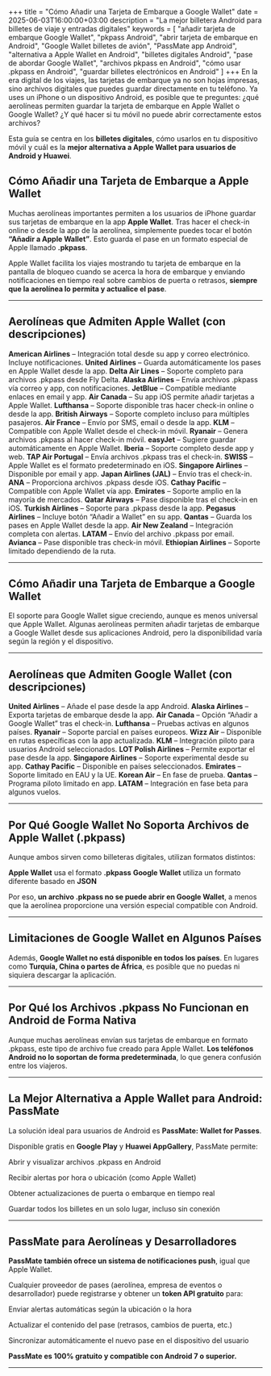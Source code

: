 +++
title = "Cómo Añadir una Tarjeta de Embarque a Google Wallet"
date = 2025-06-03T16:00:00+03:00
description = "La mejor billetera Android para billetes de viaje y entradas digitales"
keywords = [
  "añadir tarjeta de embarque Google Wallet",
  "pkpass Android",
  "abrir tarjeta de embarque en Android",
  "Google Wallet billetes de avión",
  "PassMate app Android",
  "alternativa a Apple Wallet en Android",
  "billetes digitales Android",
  "pase de abordar Google Wallet",
  "archivos pkpass en Android",
  "cómo usar .pkpass en Android",
  "guardar billetes electrónicos en Android"
]
+++
En la era digital de los viajes, las tarjetas de embarque ya no son hojas impresas, sino archivos digitales que puedes guardar directamente en tu teléfono. Ya uses un iPhone o un dispositivo Android, es posible que te preguntes: ¿qué aerolíneas permiten guardar la tarjeta de embarque en Apple Wallet o Google Wallet? ¿Y qué hacer si tu móvil no puede abrir correctamente estos archivos?

Esta guía se centra en los **billetes digitales**, cómo usarlos en tu dispositivo móvil y cuál es la **mejor alternativa a Apple Wallet para usuarios de Android y Huawei**.

## Cómo Añadir una Tarjeta de Embarque a Apple Wallet

Muchas aerolíneas importantes permiten a los usuarios de iPhone guardar sus tarjetas de embarque en la app **Apple Wallet**. Tras hacer el check-in online o desde la app de la aerolínea, simplemente puedes tocar el botón **“Añadir a Apple Wallet”**. Esto guarda el pase en un formato especial de Apple llamado **.pkpass**.

Apple Wallet facilita los viajes mostrando tu tarjeta de embarque en la pantalla de bloqueo cuando se acerca la hora de embarque y enviando notificaciones en tiempo real sobre cambios de puerta o retrasos, **siempre que la aerolínea lo permita y actualice el pase**.

----------

## Aerolíneas que Admiten Apple Wallet (con descripciones)

**American Airlines** – Integración total desde su app y correo electrónico. Incluye notificaciones.
**United Airlines** – Guarda automáticamente los pases en Apple Wallet desde la app.
**Delta Air Lines** – Soporte completo para archivos .pkpass desde Fly Delta.
**Alaska Airlines** – Envía archivos .pkpass vía correo y app, con notificaciones.
**JetBlue** – Compatible mediante enlaces en email y app.
**Air Canada** – Su app iOS permite añadir tarjetas a Apple Wallet.
**Lufthansa** – Soporte disponible tras hacer check-in online o desde la app.
**British Airways** – Soporte completo incluso para múltiples pasajeros.
**Air France** – Envío por SMS, email o desde la app.
**KLM** – Compatible con Apple Wallet desde el check-in móvil.
**Ryanair** – Genera archivos .pkpass al hacer check-in móvil.
**easyJet** – Sugiere guardar automáticamente en Apple Wallet.
**Iberia** – Soporte completo desde app y web.
**TAP Air Portugal** – Envía archivos .pkpass tras el check-in.
**SWISS** – Apple Wallet es el formato predeterminado en iOS.
**Singapore Airlines** – Disponible por email y app.
**Japan Airlines (JAL)** – Envío tras el check-in.
**ANA** – Proporciona archivos .pkpass desde iOS.
**Cathay Pacific** – Compatible con Apple Wallet vía app.
**Emirates** – Soporte amplio en la mayoría de mercados.
**Qatar Airways** – Pase disponible tras el check-in en iOS.
**Turkish Airlines** – Soporte para .pkpass desde la app.
**Pegasus Airlines** – Incluye botón “Añadir a Wallet” en su app.
**Qantas** – Guarda los pases en Apple Wallet desde la app.
**Air New Zealand** – Integración completa con alertas.
**LATAM** – Envío del archivo .pkpass por email.
**Avianca** – Pase disponible tras check-in móvil.
**Ethiopian Airlines** – Soporte limitado dependiendo de la ruta.
    

----------

## Cómo Añadir una Tarjeta de Embarque a Google Wallet

El soporte para Google Wallet sigue creciendo, aunque es menos universal que Apple Wallet. Algunas aerolíneas permiten añadir tarjetas de embarque a Google Wallet desde sus aplicaciones Android, pero la disponibilidad varía según la región y el dispositivo.

----------

## Aerolíneas que Admiten Google Wallet (con descripciones)

 **United Airlines** – Añade el pase desde la app Android.
 **Alaska Airlines** – Exporta tarjetas de embarque desde la app.
 **Air Canada** – Opción “Añadir a Google Wallet” tras el check-in.
 **Lufthansa** – Pruebas activas en algunos países.
 **Ryanair** – Soporte parcial en países europeos.
 **Wizz Air** – Disponible en rutas específicas con la app actualizada.
 **KLM** – Integración piloto para usuarios Android seleccionados.
**LOT Polish Airlines** – Permite exportar el pase desde la app.
**Singapore Airlines** – Soporte experimental desde su app.
**Cathay Pacific** – Disponible en países seleccionados.
**Emirates** – Soporte limitado en EAU y la UE.
**Korean Air** – En fase de prueba.
**Qantas** – Programa piloto limitado en app.
**LATAM** – Integración en fase beta para algunos vuelos.
    

----------

##  Por Qué Google Wallet No Soporta Archivos de Apple Wallet (.pkpass)

Aunque ambos sirven como billeteras digitales, utilizan formatos distintos:

**Apple Wallet** usa el formato **.pkpass**
**Google Wallet** utiliza un formato diferente basado en **JSON**
    

Por eso, **un archivo .pkpass no se puede abrir en Google Wallet**, a menos que la aerolínea proporcione una versión especial compatible con Android.

----------

## Limitaciones de Google Wallet en Algunos Países

Además, **Google Wallet no está disponible en todos los países**. En lugares como **Turquía, China o partes de África**, es posible que no puedas ni siquiera descargar la aplicación.

----------

## Por Qué los Archivos .pkpass No Funcionan en Android de Forma Nativa

Aunque muchas aerolíneas envían sus tarjetas de embarque en formato .pkpass, este tipo de archivo fue creado para Apple Wallet. **Los teléfonos Android no lo soportan de forma predeterminada**, lo que genera confusión entre los viajeros.

----------

## La Mejor Alternativa a Apple Wallet para Android: PassMate

La solución ideal para usuarios de Android es **PassMate: Wallet for Passes**.

Disponible gratis en **Google Play** y **Huawei AppGallery**, PassMate permite:

Abrir y visualizar archivos .pkpass en Android
    
Recibir alertas por hora o ubicación (como Apple Wallet)
    
Obtener actualizaciones de puerta o embarque en tiempo real
    
Guardar todos los billetes en un solo lugar, incluso sin conexión
    

----------

## PassMate para Aerolíneas y Desarrolladores

**PassMate también ofrece un sistema de notificaciones push**, igual que Apple Wallet.

Cualquier proveedor de pases (aerolínea, empresa de eventos o desarrollador) puede registrarse y obtener un **token API gratuito** para:

Enviar alertas automáticas según la ubicación o la hora
    
Actualizar el contenido del pase (retrasos, cambios de puerta, etc.)
    
Sincronizar automáticamente el nuevo pase en el dispositivo del usuario
    

**PassMate es 100% gratuito y compatible con Android 7 o superior.**

----------